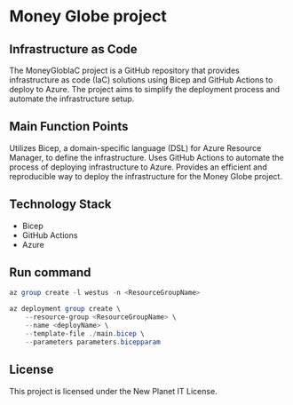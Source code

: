# Money Globe project

## Infrastructure as Code

The MoneyGlobIaC project is a GitHub repository that provides infrastructure as code (IaC) solutions using Bicep and GitHub Actions to deploy to Azure. The project aims to simplify the deployment process and automate the infrastructure setup.

## Main Function Points

Utilizes Bicep, a domain-specific language (DSL) for Azure Resource Manager, to define the infrastructure.
Uses GitHub Actions to automate the process of deploying infrastructure to Azure.
Provides an efficient and reproducible way to deploy the infrastructure for the Money Globe project.

## Technology Stack

- Bicep
- GitHub Actions
- Azure

## Run command

```powershell
az group create -l westus -n <ResourceGroupName>

az deployment group create \
    --resource-group <ResourceGroupName> \
    --name <deployName> \
    --template-file ./main.bicep \
    --parameters parameters.bicepparam
```

## License

This project is licensed under the New Planet IT License.

